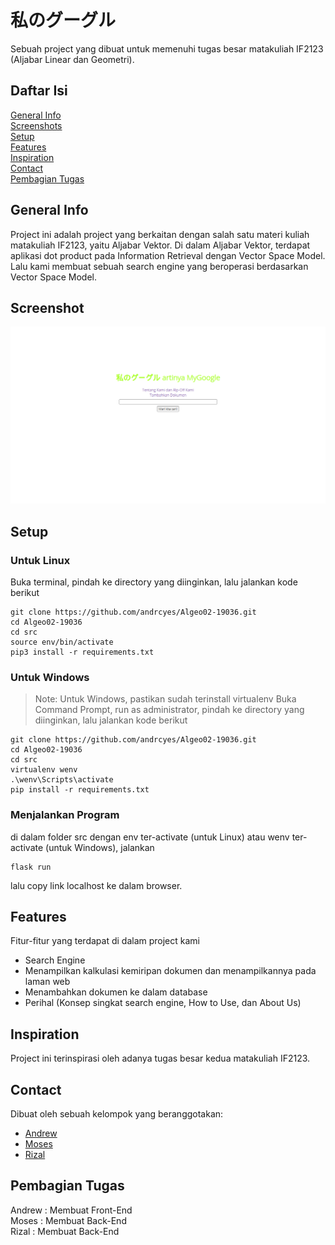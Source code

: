 # 私のグーグル
Sebuah project yang dibuat untuk memenuhi tugas besar matakuliah IF2123 (Aljabar Linear dan Geometri).

## Daftar Isi
[General Info](#general-info)\
[Screenshots](#screenshots)\
[Setup](#setup)\
[Features](#features)\
[Inspiration](#inspiration)\
[Contact](#contact)\
[Pembagian Tugas](#pembagian-tugas)

## General Info
Project ini adalah project yang berkaitan dengan salah satu materi kuliah matakuliah IF2123, yaitu Aljabar Vektor. Di dalam Aljabar Vektor, terdapat aplikasi dot product pada Information Retrieval dengan Vector Space Model. Lalu kami membuat sebuah search engine yang beroperasi berdasarkan Vector Space Model.

## Screenshot
![Tampilan Awal](./screenshot.png)

## Setup
### Untuk Linux
Buka terminal, pindah ke directory yang diinginkan, lalu jalankan kode berikut
```
git clone https://github.com/andrcyes/Algeo02-19036.git
cd Algeo02-19036
cd src
source env/bin/activate
pip3 install -r requirements.txt
```
### Untuk Windows
> Note: Untuk Windows, pastikan sudah terinstall virtualenv
Buka Command Prompt, run as administrator, pindah ke directory yang diinginkan, lalu jalankan kode berikut
```
git clone https://github.com/andrcyes/Algeo02-19036.git
cd Algeo02-19036
cd src
virtualenv wenv  
.\wenv\Scripts\activate 
pip install -r requirements.txt
```
### Menjalankan Program
di dalam folder src dengan env ter-activate (untuk Linux) atau wenv ter-activate (untuk Windows), jalankan
```
flask run
```
lalu copy link localhost ke dalam browser.

## Features
Fitur-fitur yang terdapat di dalam project kami
* Search Engine
* Menampilkan kalkulasi kemiripan dokumen dan menampilkannya pada laman web
* Menambahkan dokumen ke dalam database
* Perihal (Konsep singkat search engine, How to Use, dan About Us)

## Inspiration
Project ini terinspirasi oleh adanya tugas besar kedua matakuliah IF2123.

## Contact
Dibuat oleh sebuah kelompok yang beranggotakan:
* [Andrew](https://github.com/andrcyes)
* [Moses](https://github.com/mosesananta)
* [Rizal](https://github.com/MrizalMuhaimin)

## Pembagian Tugas
Andrew : Membuat Front-End\
Moses : Membuat Back-End\
Rizal : Membuat Back-End